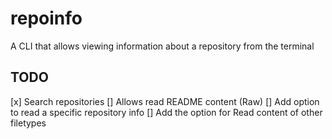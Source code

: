 # repoinfo

A CLI that allows viewing information about a repository from the terminal

## TODO
[x] Search repositories
[] Allows read README content (Raw)
[] Add option to read a specific repository info 
[] Add the option for Read content of other filetypes

